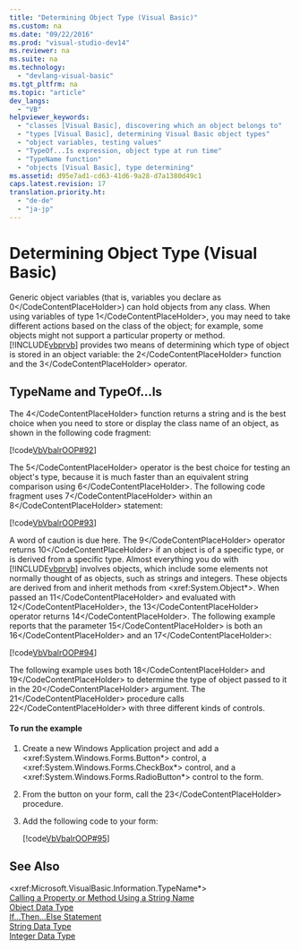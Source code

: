 ```yaml
---
title: "Determining Object Type (Visual Basic)"
ms.custom: na
ms.date: "09/22/2016"
ms.prod: "visual-studio-dev14"
ms.reviewer: na
ms.suite: na
ms.technology: 
  - "devlang-visual-basic"
ms.tgt_pltfrm: na
ms.topic: "article"
dev_langs: 
  - "VB"
helpviewer_keywords: 
  - "classes [Visual Basic], discovering which an object belongs to"
  - "types [Visual Basic], determining Visual Basic object types"
  - "object variables, testing values"
  - "TypeOf...Is expression, object type at run time"
  - "TypeName function"
  - "objects [Visual Basic], type determining"
ms.assetid: d95e7ad1-cd63-41d6-9a28-d7a1380d49c1
caps.latest.revision: 17
translation.priority.ht: 
  - "de-de"
  - "ja-jp"
---
```

# Determining Object Type (Visual Basic)
Generic object variables (that is, variables you declare as <CodeContentPlaceHolder>0\</CodeContentPlaceHolder>) can hold objects from any class. When using variables of type <CodeContentPlaceHolder>1\</CodeContentPlaceHolder>, you may need to take different actions based on the class of the object; for example, some objects might not support a particular property or method. [!INCLUDE[vbprvb](../vs140/includes/vbprvb_md.md)] provides two means of determining which type of object is stored in an object variable: the <CodeContentPlaceHolder>2\</CodeContentPlaceHolder> function and the <CodeContentPlaceHolder>3\</CodeContentPlaceHolder> operator.  
  
## TypeName and TypeOf…Is  
 The <CodeContentPlaceHolder>4\</CodeContentPlaceHolder> function returns a string and is the best choice when you need to store or display the class name of an object, as shown in the following code fragment:  
  
 [!code[VbVbalrOOP#92](../vs140/codesnippet/VisualBasic/determining-object-type--visual-basic-_1.vb)]  
  
 The <CodeContentPlaceHolder>5\</CodeContentPlaceHolder> operator is the best choice for testing an object's type, because it is much faster than an equivalent string comparison using <CodeContentPlaceHolder>6\</CodeContentPlaceHolder>. The following code fragment uses <CodeContentPlaceHolder>7\</CodeContentPlaceHolder> within an <CodeContentPlaceHolder>8\</CodeContentPlaceHolder> statement:  
  
 [!code[VbVbalrOOP#93](../vs140/codesnippet/VisualBasic/determining-object-type--visual-basic-_2.vb)]  
  
 A word of caution is due here. The <CodeContentPlaceHolder>9\</CodeContentPlaceHolder> operator returns <CodeContentPlaceHolder>10\</CodeContentPlaceHolder> if an object is of a specific type, or is derived from a specific type. Almost everything you do with [!INCLUDE[vbprvb](../vs140/includes/vbprvb_md.md)] involves objects, which include some elements not normally thought of as objects, such as strings and integers. These objects are derived from and inherit methods from \<xref:System.Object*>. When passed an <CodeContentPlaceHolder>11\</CodeContentPlaceHolder> and evaluated with <CodeContentPlaceHolder>12\</CodeContentPlaceHolder>, the <CodeContentPlaceHolder>13\</CodeContentPlaceHolder> operator returns <CodeContentPlaceHolder>14\</CodeContentPlaceHolder>. The following example reports that the parameter <CodeContentPlaceHolder>15\</CodeContentPlaceHolder> is both an <CodeContentPlaceHolder>16\</CodeContentPlaceHolder> and an <CodeContentPlaceHolder>17\</CodeContentPlaceHolder>:  
  
 [!code[VbVbalrOOP#94](../vs140/codesnippet/VisualBasic/determining-object-type--visual-basic-_3.vb)]  
  
 The following example uses both <CodeContentPlaceHolder>18\</CodeContentPlaceHolder> and <CodeContentPlaceHolder>19\</CodeContentPlaceHolder> to determine the type of object passed to it in the <CodeContentPlaceHolder>20\</CodeContentPlaceHolder> argument. The <CodeContentPlaceHolder>21\</CodeContentPlaceHolder> procedure calls <CodeContentPlaceHolder>22\</CodeContentPlaceHolder> with three different kinds of controls.  
  
#### To run the example  
  
1.  Create a new Windows Application project and add a \<xref:System.Windows.Forms.Button*> control, a \<xref:System.Windows.Forms.CheckBox*> control, and a \<xref:System.Windows.Forms.RadioButton*> control to the form.  
  
2.  From the button on your form, call the <CodeContentPlaceHolder>23\</CodeContentPlaceHolder> procedure.  
  
3.  Add the following code to your form:  
  
     [!code[VbVbalrOOP#95](../vs140/codesnippet/VisualBasic/determining-object-type--visual-basic-_4.vb)]  
  
## See Also  
 \<xref:Microsoft.VisualBasic.Information.TypeName*>   
 [Calling a Property or Method Using a String Name](../vs140/calling-a-property-or-method-using-a-string-name--visual-basic-.md)   
 [Object Data Type](../vs140/object-data-type.md)   
 [If...Then...Else Statement](../vs140/if...then...else-statement--visual-basic-.md)   
 [String Data Type](../vs140/string-data-type--visual-basic-.md)   
 [Integer Data Type](../vs140/integer-data-type--visual-basic-.md)
